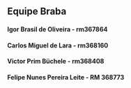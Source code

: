 ## Equipe Braba

#### Igor Brasil de Oliveira - rm367864
#### Carlos Miguel de Lara - rm368160
#### Victor Prim Büchele - rm368408
#### Felipe Nunes Pereira Leite - RM 368773


